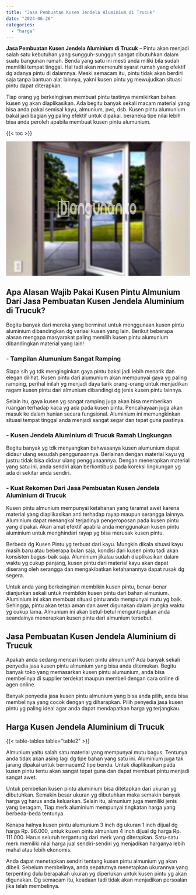 ```yaml
---
title: "Jasa Pembuatan Kusen Jendela Aluminium di Trucuk"
date: "2024-06-26"
categories: 
  - "harga"
---
```


**Jasa Pembuatan Kusen Jendela Aluminium di Trucuk** – Pintu akan menjadi salah satu kebutuhan yang sungguh-sungguh sangat dibutuhkan dalam suatu bangunan rumah. Benda yang satu ini mesti anda miliki bila sudah memiliki tempat tinggal. Hal tadi akan memenuhi syarat rumah yang efektif dg adanya pintu di dalamnya. Meski semacam itu, pintu tidak akan berdiri saja tanpa bantuan alat lainnya, yakni kusen pintu yg mewujudkan situasi pintu dapat diterapkan.

Tiap orang yg berkeinginan membuat pintu tastinya memikirkan bahan kusen yg akan diaplikasikan. Ada begitu banyak sekali macam material yang bisa anda pakai semisal kayu, almunium, pvc, dsb. Kusen pintu alumunium bakal jadi bagian yg paling efektif untuk dipakai. beraneka tipe nilai lebih bisa anda peroleh apabila membuat kusen pintu alumunium.

{{< toc >}}

![Jasa Pembuatan Kusen Jendela Aluminium di Trucuk](/images/harga-kusen-jendela-alumunium-03.png)

## Apa Alasan Wajib Pakai Kusen Pintu Almunium Dari Jasa Pembuatan Kusen Jendela Aluminium di Trucuk?

Begitu banyak dari mereka yang berminat untuk menggunaan kusen pintu aluminium dibandingkan dg variasi kusen yang lain. Berikut beberapa alasan mengapa masyarakat paling memilih kusen pintu alumunium dibandingkan material yang lain!

### \- Tampilan Alumunium Sangat Ramping

Siapa sih yg tdk menginginkan gaya pintu bakal jadi lebih menarik dan elegan dilihat. Kusen pintu dari alumunium akan mempunyai gaya yg paling ramping, perihal inilah yg menjadi daya tarik orang-orang untuk menjadikan ragam kusen pintu dari almunium dibandingi dg jenis kusen pintu lainnya.

Selain itu, gaya kusen yg sangat ramping juga akan bisa memberikan ruangan terhadap kaca yg ada pada kusen pintu. Pencahayaan juga akan masuk ke dalam hunian secara fungsional. Aluminium ini memungkinkan situasi tempat tinggal anda menjadi sangat segar dan tepat guna pastinya.

### \- Kusen Jendela Aluminium di Trucuk Ramah Lingkungan

Begitu banyak yg tdk menyangkan bahwasanya kusen alumunium dapat didaur ulang sesudah penggunaannya. Berlainan dengan material kayu yg justru tidak bisa didaur ulang penggunaannya. Dengan menerapkan material yang satu ini, anda sendiri akan berkontibusi pada koreksi lingkungan yg ada di sekitar anda sendiri.

### \- Kuat Rekomen Dari Jasa Pembuatan Kusen Jendela Aluminium di Trucuk

Kusen pintu almunium mempunyai ketahanan yang teramat awet karena material yang diaplikasikan anti terhadap rayap maupun serangga lainnya. Aluminium dapat menangkal terjadinya pengeroposan pada kusen pintu yang dipakai. Akan amat efektif apabila anda menggunakan kusen pintu aluminium untuk menghindari rayap yg bisa merusak kusen pintu.

Berbeda dg Kusen Pintu yg terbuat dari kayu. Mungkin dikala situasi kayu masih baru atau beberapa bulan saja, kondisi dari kusen pintu tadi akan konsisten bagus-baik saja. Aluminium jikalau sudah diaplikasikan dalam waktu yg cukup panjang, kusen pintu dari material kayu akan dapat diserang oleh serangga dan mengakibatkan ketahanannya dapat rusak dg segera.

Untuk anda yang berkeinginan membikin kusen pintu, benar-benar dianjurkan sekali untuk membikin kusen pintu dari bahan almunium. Aluminium ini akan membuat situasi pintu anda mempunyai mutu yg baik. Sehingga, pintu akan tetap aman dan awet digunakan dalam jangka waktu yg cukup lama. Almunium ini akan betul-betul menguntungkan anda seandainya menerapkan kusen pintu dari almunium tersebut.

## Jasa Pembuatan Kusen Jendela Aluminium di Trucuk

Apakah anda sedang mencari kusen pintu almunium? Ada banyak sekali penyedia jasa kusen pintu almunium yang bisa anda ditemukan. Begitu banyak toko yang memasarkan kusen pintu alumunium, anda bisa membelinya di supplier terdekat maupun membeli dengan cara online di agen online.

Banyak penyedia jasa kusen pintu almunium yang bisa anda pilih, anda bisa membelinya yang cocok dengan yg diharapkan. Pilih penyedia jasa kusen pintu yg paling ideal agar anda dapat mendapatkan harga yg terjangkau.

## Harga Kusen Jendela Aluminium di Trucuk

{{< table-tables table="table2" >}}

Almunium yaitu salah satu material yang mempunyai mutu bagus. Tentunya anda tidak akan asing lagi dg tipe bahan yang satu ini. Aluminium juga tak jarang dipakai untuk bermacam2 tipe benda. Untuk diaplikasikan pada kusen pintu tentu akan sangat tepat guna dan dapat membuat pintu menjadi sangat awet.

Untuk pembelian kusen pintu aluminium bisa ditetapkan dari ukuran yg dibutuhkan. Semakin besar ukuran yg dibutuhkan maka semakin banyak harga yg harus anda keluarkan. Selain itu, almunium juga memiliki jenis yang beragam, Tiap merk aluminium mempunyai tingkatan harga yang berbeda-beda tentunya.

Kenapa halnya kusen pintu alumunium 3 inch dg ukuran 1 inch dijual dg harga Rp. 96.000, untuk kusen pintu almunium 4 inch dijual dg harga Rp. 111.000. Harus seluruh tergantung dari merk yang diterapkan. Satu-satu merk memiliki nilai harga jual sendiri-sendiri yg menjadikan harganya lebih mahal atau lebih ekonomis.

Anda dapat menetapkan sendiri tentang kusen pintu almunium yg akan dibeli. Sebelum membelinya, anda sepatutnya menetapkan ukurannya yang terpenting dulu berapakah ukuran yg diperlukan untuk kusen pintu yg akan digunakan. Dg semacam itu, keadaan tadi tidak akan menjadikan persoalan jika telah membelinya.
